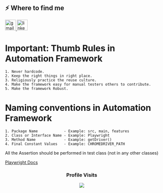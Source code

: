 ## ⚡️ Where to find me

<div align="left">
  <a href="hariharan.hari6@gmail.com" target="_blank">
    <img src="https://img.shields.io/static/v1?message=Gmail&logo=gmail&label=&color=D14836&logoColor=white&labelColor=&style=for-the-badge" height="35" alt="gmail logo"  />
  </a>
  <a href="https://www.linkedin.com/in/hari1166/" target="_blank">
    <img src="https://img.shields.io/static/v1?message=LinkedIn&logo=linkedin&label=&color=0077B5&logoColor=white&labelColor=&style=for-the-badge" height="35" alt="linkedin logo"  />
  </a>
</div>

# Important: Thumb Rules in Automation Framework

    1. Never hardcode.
    2. Keep the right things in right place.
    3. Religiously practice the reuse culture.
    4. Make the framework easy for manual testers others to contribute. 
    5. Make the framework Robust.

# Naming conventions in Automation Framework

    1. Package Name            - Example: src, main, features
    2. Class or Interface Name - Example: Playwright
    3. Method Name             - Example: getDriver()
    4. Final Constant Values   - Example: CHROMEDRIVER_PATH

All the Assertion should be performed in test class (not in any other classes)

[Playwright Docs](https://playwright.dev/java/docs/intro)

###


###

<div align="center"><h3>Profile Visits</h3>
  <img src="https://profile-counter.glitch.me/Hari-06/count.svg?"  />
</div>

###